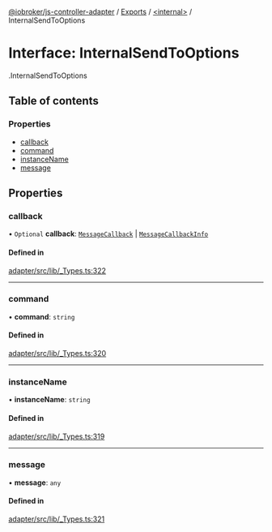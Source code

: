 [@iobroker/js-controller-adapter](../README.md) / [Exports](../modules.md) / [<internal\>](../modules/internal_.md) / InternalSendToOptions

# Interface: InternalSendToOptions

[<internal>](../modules/internal_.md).InternalSendToOptions

## Table of contents

### Properties

- [callback](internal_.InternalSendToOptions.md#callback)
- [command](internal_.InternalSendToOptions.md#command)
- [instanceName](internal_.InternalSendToOptions.md#instancename)
- [message](internal_.InternalSendToOptions.md#message)

## Properties

### callback

• `Optional` **callback**: [`MessageCallback`](../modules/internal_.md#messagecallback) \| [`MessageCallbackInfo`](internal_.MessageCallbackInfo.md)

#### Defined in

[adapter/src/lib/_Types.ts:322](https://github.com/ioBroker/ioBroker.js-controller/blob/931c925a/packages/adapter/src/lib/_Types.ts#L322)

___

### command

• **command**: `string`

#### Defined in

[adapter/src/lib/_Types.ts:320](https://github.com/ioBroker/ioBroker.js-controller/blob/931c925a/packages/adapter/src/lib/_Types.ts#L320)

___

### instanceName

• **instanceName**: `string`

#### Defined in

[adapter/src/lib/_Types.ts:319](https://github.com/ioBroker/ioBroker.js-controller/blob/931c925a/packages/adapter/src/lib/_Types.ts#L319)

___

### message

• **message**: `any`

#### Defined in

[adapter/src/lib/_Types.ts:321](https://github.com/ioBroker/ioBroker.js-controller/blob/931c925a/packages/adapter/src/lib/_Types.ts#L321)
